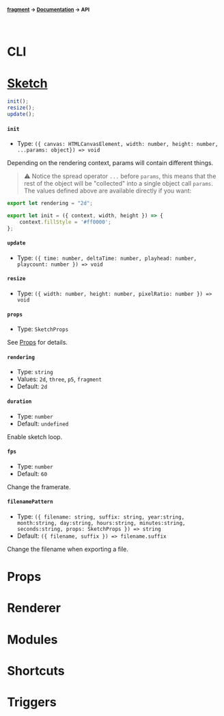 #### <sup>[fragment](../README.md) → [Documentation](./README.md) → API</sup>
<br>

# CLI


# [Sketch](./api/Sketch.md)

```js
init();
resize();
update();
```

#### `init`
- Type: `({ canvas: HTMLCanvasElement, width: number, height: number, ...params: object}) => void`

Depending on the rendering context, params will contain different things.

> ⚠ Notice the spread operator `...` before `params`, this means that the rest of the object will be "collected" into a single object call `params`. The values defined above are available directly if you want:

```js
export let rendering = "2d";

export let init = ({ context, width, height }) => {
	context.fillStyle = '#ff0000';
};
```

#### `update`
- Type: `({ time: number, deltaTime: number, playhead: number, playcount: number }) => void`

#### `resize`
- Type: `({ width: number, height: number, pixelRatio: number }) => void`

#### `props`
- Type: `SketchProps`

See [Props](./API.md#props) for details.

#### `rendering`
- Type: `string`
- Values: `2d`, `three`, `p5`, `fragment`
- Default: `2d`

#### `duration`
- Type: `number`
- Default: `undefined`

Enable sketch loop.

#### `fps`
- Type: `number`
- Default: `60`

Change the framerate.

#### `filenamePattern`
- Type: `({ filename: string, suffix: string, year:string, month:string, day:string, hours:string, minutes:string, seconds:string, props: SketchProps }) => string`
- Default: `({ filename, suffix }) => filename.suffix`

Change the filename when exporting a file. 

# Props

# Renderer

# Modules

# Shortcuts

# Triggers
